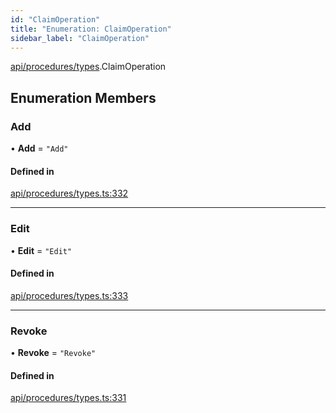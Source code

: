 ```yaml
---
id: "ClaimOperation"
title: "Enumeration: ClaimOperation"
sidebar_label: "ClaimOperation"
---
```


[api/procedures/types](../../../../../modules/API/Procedures/Types/Types.md).ClaimOperation

## Enumeration Members

### Add

• **Add** = ``"Add"``

#### Defined in

[api/procedures/types.ts:332](https://github.com/PolymeshAssociation/polymesh-sdk/blob/acc2284c/src/api/procedures/types.ts#L332)

___

### Edit

• **Edit** = ``"Edit"``

#### Defined in

[api/procedures/types.ts:333](https://github.com/PolymeshAssociation/polymesh-sdk/blob/acc2284c/src/api/procedures/types.ts#L333)

___

### Revoke

• **Revoke** = ``"Revoke"``

#### Defined in

[api/procedures/types.ts:331](https://github.com/PolymeshAssociation/polymesh-sdk/blob/acc2284c/src/api/procedures/types.ts#L331)
